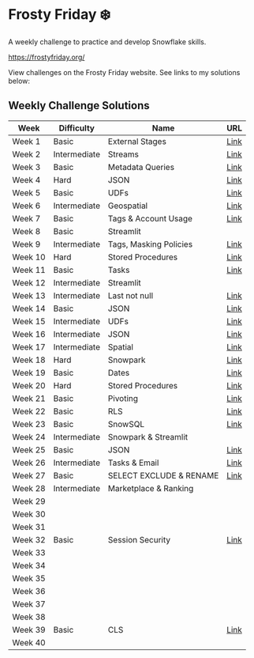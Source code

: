 # Frosty Friday :snowflake:

A weekly challenge to practice and develop Snowflake skills.

https://frostyfriday.org/

View challenges on the Frosty Friday website. See links to my solutions below:

## Weekly Challenge Solutions

Week | Difficulty | Name | URL
---|---|---|---
Week 1 | Basic | External Stages | [Link](https://github.com/jameskalfox/frosty-friday-snowflake-challenges/blob/main/Week_01.sql)
Week 2 | Intermediate | Streams | [Link](https://github.com/jameskalfox/frosty-friday-snowflake-challenges/blob/main/Week_02.sql)
Week 3 | Basic | Metadata Queries | [Link](https://github.com/jameskalfox/frosty-friday-snowflake-challenges/blob/main/Week_03.sql)
Week 4 | Hard | JSON | [Link](https://github.com/jameskalfox/frosty-friday-snowflake-challenges/blob/main/Week_04.sql)
Week 5 | Basic | UDFs | [Link](https://github.com/jameskalfox/frosty-friday-snowflake-challenges/blob/main/Week_05.sql)
Week 6 | Intermediate | Geospatial | [Link](https://github.com/jameskalfox/frosty-friday-snowflake-challenges/blob/main/Week_06.sql)
Week 7 | Basic | Tags & Account Usage | [Link](https://github.com/jameskalfox/frosty-friday-snowflake-challenges/blob/main/Week_07.sql)
Week 8 | Basic | Streamlit |
Week 9 | Intermediate | Tags, Masking Policies | [Link](https://github.com/jameskalfox/frosty-friday-snowflake-challenges/blob/main/Week_09.sql)
Week 10 | Hard | Stored Procedures | [Link](https://github.com/jameskalfox/frosty-friday-snowflake-challenges/blob/main/Week_10.sql)
Week 11 | Basic | Tasks | [Link](https://github.com/jameskalfox/frosty-friday-snowflake-challenges/blob/main/Week_11.sql)
Week 12 | Intermediate| Streamlit
Week 13 | Intermediate | Last not null | [Link](https://github.com/jameskalfox/frosty-friday-snowflake-challenges/blob/main/Week_13.sql)
Week 14 | Basic | JSON | [Link](https://github.com/jameskalfox/frosty-friday-snowflake-challenges/blob/main/Week_14.sql)
Week 15 | Intermediate | UDFs | [Link](https://github.com/jameskalfox/frosty-friday-snowflake-challenges/blob/main/Week_15.sql)
Week 16 | Intermediate | JSON | [Link](https://github.com/jameskalfox/frosty-friday-snowflake-challenges/blob/main/Week_16.sql)
Week 17 | Intermediate | Spatial | [Link](https://github.com/jameskalfox/frosty-friday-snowflake-challenges/blob/main/Week_17.sql)
Week 18 | Hard | Snowpark | [Link](https://github.com/jameskalfox/frosty-friday-snowflake-challenges/blob/main/Week_18.ipynb)
Week 19 | Basic | Dates | [Link](https://github.com/jameskalfox/frosty-friday-snowflake-challenges/blob/main/Week_19.sql)
Week 20 | Hard | Stored Procedures | [Link](https://github.com/jameskalfox/frosty-friday-snowflake-challenges/blob/main/Week_20.sql)
Week 21 | Basic | Pivoting | [Link](https://github.com/jameskalfox/frosty-friday-snowflake-challenges/blob/main/Week_21.sql)
Week 22 | Basic | RLS | [Link](https://github.com/jameskalfox/frosty-friday-snowflake-challenges/blob/main/Week_22.sql)
Week 23 | Basic | SnowSQL | [Link](https://github.com/jameskalfox/frosty-friday-snowflake-challenges/blob/main/Week_23.sql)
Week 24 | Intermediate | Snowpark & Streamlit |
Week 25 | Basic | JSON | [Link](https://github.com/jameskalfox/frosty-friday-snowflake-challenges/blob/main/Week_25.sql)
Week 26 | Intermediate | Tasks & Email | [Link](https://github.com/jameskalfox/frosty-friday-snowflake-challenges/blob/main/Week_26.sql)
Week 27 | Basic | SELECT EXCLUDE & RENAME | [Link](https://github.com/jameskalfox/frosty-friday-snowflake-challenges/blob/main/Week_27.sql)
Week 28 | Intermediate | Marketplace & Ranking |
Week 29 | | |
Week 30 | | |
Week 31 | | |
Week 32 | Basic | Session Security | [Link](https://github.com/jameskalfox/frosty-friday-snowflake-challenges/blob/main/Week_32.sql)
Week 33 | | |
Week 34 | | |
Week 35 | | |
Week 36 | | |
Week 37 | | |
Week 38 | | |
Week 39 | Basic | CLS | [Link](https://github.com/jameskalfox/frosty-friday-snowflake-challenges/blob/main/Week_39.sql)
Week 40 | | |